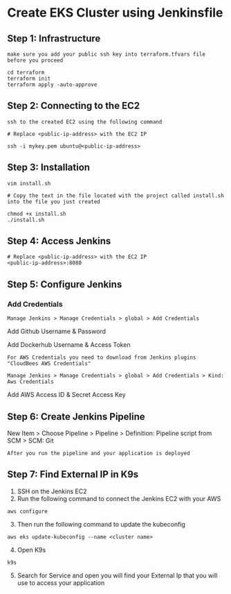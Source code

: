 # Create EKS Cluster using Jenkinsfile

## Step 1: Infrastructure

`make sure you add your public ssh key into terraform.tfvars file before you proceed`

```
cd terraform
terraform init
terraform apply -auto-approve
```

## Step 2: Connecting to the EC2

`ssh to the created EC2 using the following command`

```
# Replace <public-ip-address> with the EC2 IP

ssh -i mykey.pem ubuntu@<public-ip-address>
```

## Step 3: Installation

```
vim install.sh

# Copy the text in the file located with the project called install.sh into the file you just created

chmod +x install.sh
./install.sh
```

## Step 4: Access Jenkins

```
# Replace <public-ip-address> with the EC2 IP
<public-ip-address>:8080
```

## Step 5: Configure Jenkins

### Add Credentials

`Manage Jenkins > Manage Credentials > global > Add Credentials`

Add Github Username & Password

Add Dockerhub Username & Access Token

`For AWS Credentials you need to download from Jenkins plugins "CloudBees AWS Credentials"`

`Manage Jenkins > Manage Credentials > global > Add Credentials > Kind: Aws Credentials`

Add AWS Access ID & Secret Access Key

## Step 6: Create Jenkins Pipeline

New Item > Choose Pipeline > Pipeline > Definition: Pipeline script from SCM > SCM: Git

`After you run the pipeline and your application is deployed`

## Step 7: Find External IP in K9s

1. SSH on the Jenkins EC2
2. Run the following command to connect the Jenkins EC2 with your AWS

```
aws configure
```

3. Then run the following command to update the kubeconfig

```
aws eks update-kubeconfig --name <cluster name>
```

4. Open K9s

```
k9s
```

5. Search for Service and open you will find your External Ip that you will use to access your application
